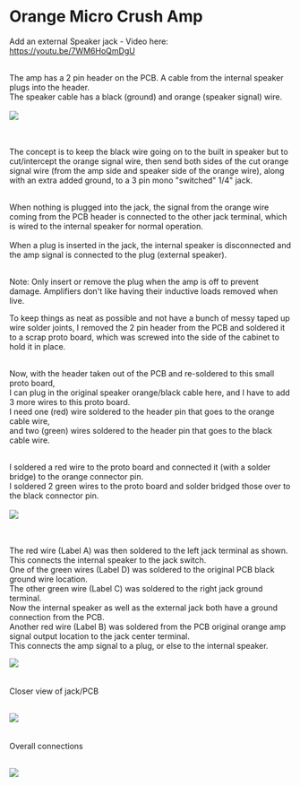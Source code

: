 # Orange Micro Crush Amp
Add an external Speaker jack - Video here: https://youtu.be/7WM6HoQmDgU<BR><BR>
 
  The amp has a 2 pin header on the PCB.  A cable from the internal speaker plugs into the header.<br>
  The speaker cable has a black (ground) and orange (speaker signal) wire.<br><br>
  <img src="OA1.JPG"><BR><BR><BR>
  
  The concept is to keep the black wire going on to the built in speaker but to cut/intercept the orange signal wire, then send both sides of the cut orange signal wire (from the amp side and speaker side of the orange wire), along with an extra added ground, to a 3 pin mono "switched" 1/4" jack.<br><br>
  
  When nothing is plugged into the jack, the signal from the orange wire coming from the PCB header is connected to the other jack terminal, which is wired to the internal speaker for normal operation.<br><br>
  When a plug is inserted in the jack, the internal speaker is disconnected and the amp signal is connected to the plug (external speaker).<br><br>
 
  Note:  Only insert or remove the plug when the amp is off to prevent damage.  Amplifiers don't like having their inductive loads removed when live.<br>
  
  
  
  To keep things as neat as possible and not have a bunch of messy taped up wire solder joints, I removed the 2 pin header from the PCB and soldered it to a scrap proto board, which was screwed into the side of the cabinet to hold it in place.<BR><br>
 
 Now, with the header taken out of the PCB and re-soldered to this small proto board,<br>
 I can plug in the original speaker orange/black cable here, and I have to add 3 more wires to this proto board.<br>
 I need one (red) wire soldered to the header pin that goes to the orange cable wire, <br>
 and two (green) wires soldered to the header pin that goes to the black cable wire.<br><br>
 
 I soldered a red wire to the proto board and connected it (with a solder bridge) to the orange connector pin.<br>
  I soldered 2 green wires to the proto board and solder bridged those over to the black connector pin.<br>
  <BR>
<img src="OA2.JPG"><BR><BR><BR>
   
The red wire (Label A) was then soldered to the left jack terminal as shown. This connects the internal speaker to the jack switch.<BR>
   One of the green wires (Label D) was soldered to the original PCB black ground wire location.<BR>
   The other green wire (Label C) was soldered to the right jack ground terminal.<br>
   Now the internal speaker as well as the external jack both have a ground connection from the PCB.<br>
   Another red wire (Label B) was soldered from the PCB original orange amp signal output location to the jack center terminal.<br>
   This connects the amp signal to a plug, or else to the internal speaker.<br>
   
<img src="OA3.JPG"><BR><BR><BR>
Closer view of jack/PCB <BR><BR>
   
<img src="OA4.JPG"><BR><BR><BR>
Overall connections <BR><BR>
   
<img src="OA5.JPG"><BR><BR><BR>

